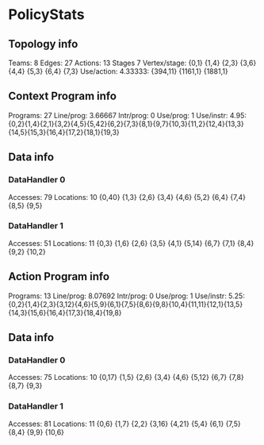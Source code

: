 # PolicyStats
## Topology info
Teams:		8
Edges:		27
Actions:	13
Stages		7
Vertex/stage:	{0,1} {1,4} {2,3} {3,6} {4,4} {5,3} {6,4} {7,3} 
Use/action:	4.33333: {394,11} {1161,1} {1881,1} 

## Context Program info
Programs:	27
Line/prog:	3.66667
Intr/prog:	0
Use/prog:	1
Use/instr:	4.95: {0,2}{1,4}{2,1}{3,2}{4,5}{5,42}{6,2}{7,3}{8,1}{9,7}{10,3}{11,2}{12,4}{13,3}{14,5}{15,3}{16,4}{17,2}{18,1}{19,3}

## Data info

### DataHandler 0
Accesses:	79
Locations:	10
{0,40} {1,3} {2,6} {3,4} {4,6} {5,2} {6,4} {7,4} {8,5} {9,5} 

### DataHandler 1
Accesses:	51
Locations:	11
{0,3} {1,6} {2,6} {3,5} {4,1} {5,14} {6,7} {7,1} {8,4} {9,2} {10,2} 



## Action Program info
Programs:	13
Line/prog:	8.07692
Intr/prog:	0
Use/prog:	1
Use/instr:	5.25: {0,2}{1,4}{2,3}{3,12}{4,6}{5,9}{6,1}{7,5}{8,6}{9,8}{10,4}{11,11}{12,1}{13,5}{14,3}{15,6}{16,4}{17,3}{18,4}{19,8}

## Data info

### DataHandler 0
Accesses:	75
Locations:	10
{0,17} {1,5} {2,6} {3,4} {4,6} {5,12} {6,7} {7,8} {8,7} {9,3} 

### DataHandler 1
Accesses:	81
Locations:	11
{0,6} {1,7} {2,2} {3,16} {4,21} {5,4} {6,1} {7,5} {8,4} {9,9} {10,6} 
